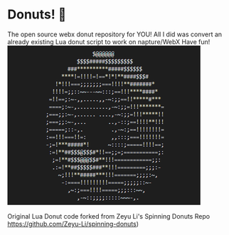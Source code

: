 # Donuts! 🍩

The open source webx donut repository for YOU!
All I did was convert an already existing Lua donut script to work on napture/WebX
Have fun!
![donut](donut.gif)

Original Lua Donut code forked from Zeyu Li's Spinning Donuts Repo
https://github.com/Zeyu-Li/spinning-donuts)
